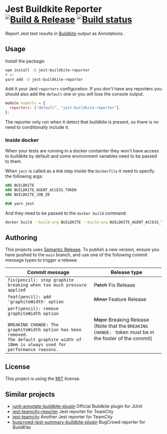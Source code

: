 # Jest Buildkite Reporter [![Build & Release](https://github.com/vital-software/jest-buildkite-reporter/actions/workflows/build-and-release.yml/badge.svg?branch=main)](https://github.com/vital-software/jest-buildkite-reporter/actions/workflows/build-and-release.yml) [![Build status](https://badge.buildkite.com/a8851c8af61c24e1b43bc6f028878cef5af43f15130d3db98e.svg?branch=main)](https://buildkite.com/vital/jest-buildkite-reporter?branch=main)

Report Jest test results in [Buildkite](https://buildkite.com/) output as Annotations.

## Usage

Install the package:

```bash
npm install -D jest-buildkite-reporter
# or
yarn add -D jest-buildkite-reporter
```

Add it your Jest `reporters` configuration. If you don't have any reporters you should also add the `default` one or you will lose the console output.

```javascript
module.exports = {
  reporters: ["default", "jest-buildkite-reporter"],
};
```

The reporter only run when it detect that buildkite is present,
so there is no need to conditionally include it.

### Inside docker

When your tests are running in a docker containter they won't have access to buildkite by default and some environment variables need to be passed to them.

When `jest` is called as a `RUN` step inside the `Dockerfile` it need to specify the following args:

```dockerfile
ARG BUILDKITE
ARG BUILDKITE_AGENT_ACCESS_TOKEN
ARG BUILDKITE_JOB_ID

RUN yarn jest
```

And they need to be passed to the `docker build` command:

```bash
docker build --build-arg BUILDKITE --build-arg BUILDKITE_AGENT_ACCESS_TOKEN --build-arg BUILDKITE_JOB_ID .
```

## Authoring

This projects uses [Semantic Release](https://github.com/semantic-release/semantic-release). To publish a new version, ensure you have pushed to the `main` branch,
and use one of the following commit message types to trigger a release:

| Commit message                                                                                                                                                                                   | Release type               |
| ------------------------------------------------------------------------------------------------------------------------------------------------------------------------------------------------ | -------------------------- |
| `fix(pencil): stop graphite breaking when too much pressure applied`                                                                                                                             | ~~Patch~~ Fix Release      |
| `feat(pencil): add 'graphiteWidth' option`                                                                                                                                                       | ~~Minor~~ Feature Release  |
| `perf(pencil): remove graphiteWidth option`<br><br>`BREAKING CHANGE: The graphiteWidth option has been removed.`<br>`The default graphite width of 10mm is always used for performance reasons.` | ~~Major~~ Breaking Release <br /> (Note that the `BREAKING CHANGE: ` token must be in the footer of the commit) |

## License

This project is using the [MIT](LICENSE) license.

## Similar projects

- [junit-annotate-buildkite-plugin](https://github.com/buildkite-plugins/junit-annotate-buildkite-plugin) Official Buildkite plugin for JUnit
- [jest-teamcity-reporter](https://github.com/winterbe/jest-teamcity-reporter) Jest reporter for TeamCity
- [jest-teamcity](https://github.com/itereshchenkov/jest-teamcity) Another Jest reporter for TeamCity
- [bugcrowd-test-summary-buildkite-plugin](https://github.com/bugcrowd/test-summary-buildkite-plugin) BugCrowd reporter for BuildKite
